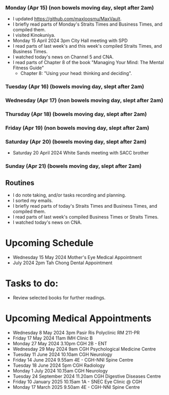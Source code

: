 ### Monday (Apr 15) (non bowels moving day, slept after 2am)
- I updated https://github.com/maxloosmu/MaxVault.
- I briefly read parts of Monday's Straits Times and Business Times, and compiled them.
- I visited Kinokuniya.
- Monday 15 April 2024 3pm City Hall meeting with SPD
- I read parts of last week's and this week's compiled Straits Times, and Business Times.
- I watched today's news on Channel 5 and CNA.
- I read parts of Chapter 8 of the book "Managing Your Mind: The Mental Fitness Guide"
    - Chapter 8: "Using your head: thinking and deciding".

### Tuesday (Apr 16) (bowels moving day, slept after 2am)


### Wednesday (Apr 17) (non bowels moving day, slept after 2am)


### Thursday (Apr 18) (bowels moving day, slept after 2am)


### Friday (Apr 19) (non bowels moving day, slept after 2am)


### Saturday (Apr 20) (bowels moving day, slept after 2am)
- Saturday 20 April 2024 White Sands meeting with SACC brother


### Sunday (Apr 21) (bowels moving day, slept after 2am)


## Routines
- I do note taking, and/or tasks recording and planning.
- I sorted my emails.
- I briefly read parts of today's Straits Times and Business Times, and compiled them.
- I read parts of last week's compiled Business Times or Straits Times.
- I watched today's news on CNA.

# Upcoming Schedule
- Wednesday 15 May 2024 Mother's Eye Medical Appointment
- July 2024 2pm Tah Chong Dental Appointment

# Tasks to do:
- Review selected books for further readings.

# Upcoming Medical Appointments
- Wednesday 8 May 2024 3pm Pasir Ris Polyclinic RM 211-PR
- Friday 17 May 2024 11am IMH Clinic B
- Monday 27 May 2024 3.10pm CGH 2B - ENT
- Wednesday 29 May 2024 9am CGH Psychological Medicine Centre
- Tuesday 11 June 2024 10.10am CGH Neurology
- Friday 14 June 2024 9.55am 4E - CGH-NNI Spine Centre
- Tuesday 18 June 2024 5pm CGH Radiology
- Monday 1 July 2024 10.15am CGH Neurology
- Tuesday 24 September 2024 11.20am CGH Digestive Diseases Centre
- Friday 10 January 2025 10.15am 1A - SNEC Eye Clinic @ CGH
- Monday 17 March 2025 9.50am 4E - CGH-NNI Spine Centre
